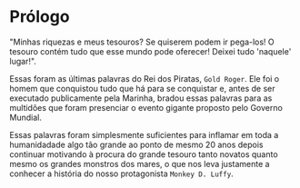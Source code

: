 # Prólogo

"Minhas riquezas e meus tesouros? Se quiserem podem ir pega-los! O tesouro contém tudo que esse mundo pode oferecer! Deixei tudo 'naquele' lugar!".

Essas foram as últimas palavras do Rei dos Piratas, `Gold Roger`. Ele foi o homem que conquistou tudo que há para se conquistar e, antes de ser executado publicamente pela Marinha, bradou essas palavras para as multidões que foram presenciar o evento gigante proposto pelo Governo Mundial.

Essas palavras foram simplesmente suficientes para inflamar em toda a humanidadade algo tão grande ao ponto de mesmo 20 anos depois continuar motivando à procura do grande tesouro tanto novatos quanto mesmo os grandes monstros dos mares, o que nos leva justamente a conhecer a história do nosso protagonista `Monkey D. Luffy`.